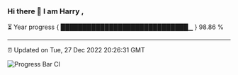 ### Hi there 👋 I am Harry , 

⏳ Year progress { █████████████████████████████▁ } 98.86 %

---

⏰ Updated on Tue, 27 Dec 2022 20:26:31 GMT

![Progress Bar CI](https://github.com/duykhang68/duykhang68/workflows/Progress%20Bar%20CI/badge.svg)

